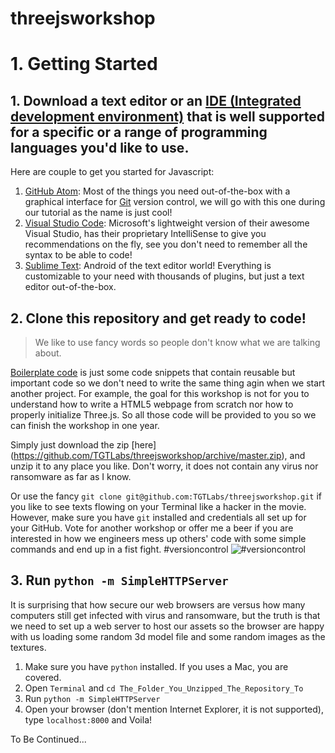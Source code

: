# threejsworkshop

# 1. Getting Started
## 1. Download a text editor or an [IDE (Integrated development environment)](https://en.wikipedia.org/wiki/Integrated_development_environment) that is well supported for a specific or a range of programming languages you'd like to use.
Here are couple to get you started for Javascript:
1. [GitHub Atom](https://atom.io/): Most of the things you need out-of-the-box with a graphical interface for [Git](https://en.wikipedia.org/wiki/Git) version control, we will go with this one during our tutorial as the name is just cool!
2. [Visual Studio Code](https://code.visualstudio.com/): Microsoft's lightweight version of their awesome Visual Studio, has their proprietary IntelliSense to give you recommendations on the fly, see you don't need to remember all the syntax to be able to code!
3. [Sublime Text](https://www.sublimetext.com/): Android of the text editor world! Everything is customizable to your need with thousands of plugins, but just a text editor out-of-the-box.

## 2. Clone this repository and get ready to code!
>We like to use fancy words so people don't know what we are talking about.

[Boilerplate code](https://en.wikipedia.org/wiki/Boilerplate_code) is just some code snippets that contain reusable but important code so we don't need to write the same thing agin when we start another project. For example, the goal for this workshop is not for you to understand how to write a HTML5 webpage from scratch nor how to properly initialize Three.js. So all those code will be provided to you so we can finish the workshop in one year.

Simply just download the zip [here] (https://github.com/TGTLabs/threejsworkshop/archive/master.zip), and unzip it to any place you like. Don't worry, it does not contain any virus nor ransomware as far as I know.

Or use the fancy `git clone git@github.com:TGTLabs/threejsworkshop.git` if you like to see texts flowing on your Terminal like a hacker in the movie. However, make sure you have `git` installed and credentials all set up for your GitHub. Vote for another workshop or offer me a beer if you are interested in how we engineers mess up others' code with some simple commands and end up in a fist fight. #versioncontrol
![#versioncontrol](https://i.redd.it/05b6u19pseoz.png)

## 3. Run `python -m SimpleHTTPServer`

It is surprising that how secure our web browsers are versus how many computers still get infected with virus and ransomware, but the truth is that we need to set up a web server to host our assets so the browser are happy with us loading some random 3d model file and some random images as the textures.

1. Make sure you have `python` installed. If you uses a Mac, you are covered.
2. Open `Terminal` and `cd The_Folder_You_Unzipped_The_Repository_To`
3. Run `python -m SimpleHTTPServer`
4. Open your browser (don't mention Internet Explorer, it is not supported), type `localhost:8000` and Voila!

To Be Continued...

